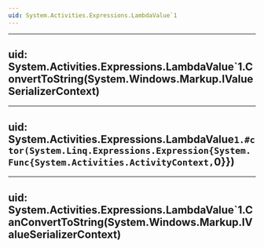 ```yaml
---
uid: System.Activities.Expressions.LambdaValue`1
---
```


---
uid: System.Activities.Expressions.LambdaValue`1.ConvertToString(System.Windows.Markup.IValueSerializerContext)
---

---
uid: System.Activities.Expressions.LambdaValue`1.#ctor(System.Linq.Expressions.Expression{System.Func{System.Activities.ActivityContext,`0}})
---

---
uid: System.Activities.Expressions.LambdaValue`1.CanConvertToString(System.Windows.Markup.IValueSerializerContext)
---
